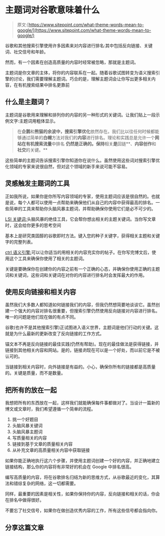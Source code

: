 # 主题词对谷歌意味着什么

> 原文:[https://www.sitepoint.com/what-theme-words-mean-to-google/](https://www.sitepoint.com/what-theme-words-mean-to-google/)

谷歌和其他搜索引擎使用许多因素来对内容进行排名:其中包括反向链接、关键词、社交信号和年龄。

然而，有一个因素在创造高质量的内容时经常被忽略，那就是主题词。

主题词是你文章的主体，将你的内容联系在一起。随着谷歌试图转变为语义搜索引擎的讨论，我们需要理解主题词。巧合的是，理解主题词会让你写出更多相关内容，在有机搜索结果中排名更靠前

## 什么是主题词？

主题词是谷歌用来理解和排列你的内容的另一种形式的关键词。让我们贴上一段示例文字:主题词用粗体显示。

> 在**企鹅**和**熊猫的余波中，搜索引擎优化**依然存在。我们比以往任何时候都能够通过简单的**白帽**方法对我们的**内容**进行排名。理论和实践总是允许一个**网站在有机搜索流量**中排名 **仍然是正确的。保持**相关**是**回链**、**内容创作**和**社交**的关键。**

这些简单的主题词告诉搜索引擎你知道你在说什么。虽然使用这些词对搜索引擎优化领域的专家来说很自然，但对这个领域的新手来说可能不容易。

## 灵感触发主题词的工具

正如我所说，如果你是你所写内容领域的专家，使用主题词应该是很自然的。也就是说，每个人都可以使用一点帮助来确保他们从自己的内容中获得最高的排名。一些简单的工具来帮助你头脑风暴主题词，并帮助确保你使用它们是必不可少的。

[LSI 关键词:](http://lsikeywords.com/)头脑风暴的绝佳工具，它会帮你想出相关的主题关键词。当你写文章时，这会给你更多的思考空间

基本上是研究类固醇的谷歌即时方法。键入您的种子关键字，获得相关主题和关键字的完整列表。

[ctrl 语义引擎:](http://ctrl-search.com/blog/)可以让你适当的用相关的内容充实你的帖子。在你写完博文后，使用这个工具来确保你使用了相关的主题词。

关键是要确保你在创建你的内容之前有一个正确的心态，并确保你使用正确的主题词和关键词，这些词和关键词在对你的内容进行排名时会发挥最大的作用。

## 使用反向链接和相关内容

虽然我们大多数人都知道如何链接我们的内容，但我仍然想简要地谈谈它。虽然创建一个强大的内容对排名很重要，但搜索引擎仍然使用反向链接对内容进行排名。唯一的问题是他们现在做的有点不同。

谷歌(也许不是其他搜索引擎)正试图进入语义世界，主题词是他们行动的关键。这就是为什么最新的更新改变了反向链接的工作方式。

锚文本不再是反向链接的最佳实践(仍然有帮助)。现在的最佳做法是获得链接，并链接到其他相关内容和网站。是的，链接*到*现在可以是一个好处，而以前它是不被认可的。

当链接到相关内容时，向外链接是有益的。小心，确保你所有的链接都是高质量的。关键是质量，而不是数量。

## 把所有的放在一起

我想把所有的东西放在一起，这样我们就能确保每件事都做对了。当设计一篇新的博文或文章时，我们希望遵循一个简单的流程。

1.  挑一个好题目
2.  头脑风暴关键词
3.  头脑风暴主题词
4.  写质量相关的内容
5.  链接到基于文章的质量相关内容
6.  从补充文章的高质量相关内容中获取链接

如果你能正确地执行这六个步骤，并使用主题词创建一个好的内容，并正确地建立链接结构，那么你的内容将有非常好的机会在 Google 中排名很高。

编写高质量的内容，将在谷歌排名归结为新的思维方式，从谷歌最近的变化，其算法和错综复杂的网络，这一切都需要。

同样，最重要的因素是相关性，如果你保持你的内容，反向链接和相关的话，你会在排名中做得很好。

不要忘了社交信号，如果你在做创造优秀内容的工作，所有这些信号都会指向你。

## 分享这篇文章